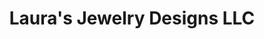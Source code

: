 ---
title: "Laura's Jewelry Designs LLC"
url: /saint-robert/lauras-jewelry-designs-llc/
shop: Schmuck
---